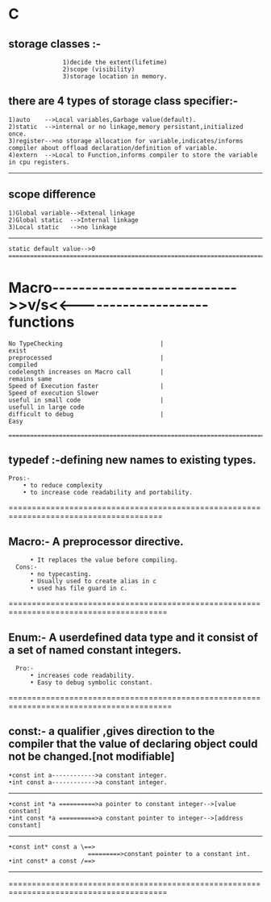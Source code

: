 ﻿C
=============================================================================================================================
storage classes :- 
---------------
                   1)decide the extent(lifetime)
                   2)scope (visibility)
                   3)storage location in memory.
there are 4 types of storage class specifier:-
--------------------------------------------

    1)auto    -->Local variables,Garbage value(default).
    2)static  -->internal or no linkage,memory persistant,initialized once.
    3)register-->no storage allocation for variable,indicates/informs compiler about offload declaration/definition of variable.
    4)extern  -->Local to Function,informs compiler to store the variable in cpu registers.

----------------------------------------------------------------------------------------------------------------------------
scope difference
----------------
    
    1)Global variable-->Extenal linkage
    2)Global static  -->Internal linkage
    3)Local static   -->no linkage

----------------------------------------------------------------------------------------------------------------------------

    static default value-->0 
    ============================================================================================

Macro---------------------------->>v/s<<--------------------functions
================================================================================================                                        
    No TypeChecking                           |                             exist
    preprocessed                              |                             compiled
    codelength increases on Macro call        |                             remains same
    Speed of Execution faster                 |                             Speed of execution Slower
    useful in small code                      |                             usefull in large code
    difficult to debug                        |                             Easy
    
    =============================================================================================

typedef :-defining new names to existing types.
-------  
    Pros:-
        • to reduce complexity
        • to increase code readability and portability.
=======================================================================================

Macro:-    A preprocessor directive.
-----
          • It replaces the value before compiling.
      Cons:-
          • no typecasting.
          • Usually used to create alias in c
          • used has file guard in c.
========================================================================================

Enum:- A userdefined data type  and it consist of a set of named constant integers.
----
      Pro:-
          • increases code readability.
          • Easy to debug symbolic constant.

=========================================================================================

const:- a qualifier ,gives direction to the compiler that the value of declaring object could not be changed.[not modifiable]
-----
    •const int a------------>a constant integer.
    •int const a------------>a constant integer.
  -------------------------------------------
  
    •const int *a ==========>a pointer to constant integer-->[value constant]
    •int const *a ==========>a constant pointer to integer-->[address constant]
  ---------------------------------------
    
    •const int* const a \==>
                          =========>constant pointer to a constant int.
    •int const* a const /==>
  
  --------------------------------------------
========================================================================================
  
